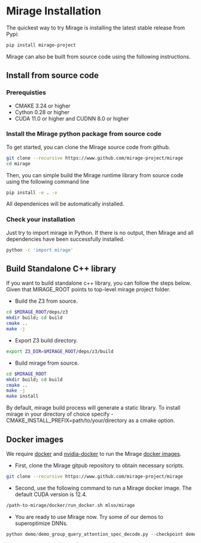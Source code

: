# Mirage Installation

The quickest way to try Mirage is installing the latest stable release from Pypi:
```bash
pip install mirage-project
```

Mirage can also be built from source code using the following instructions.

## Install from source code

### Prerequisties

* CMAKE 3.24 or higher
* Cython 0.28 or higher
* CUDA 11.0 or higher and CUDNN 8.0 or higher

### Install the Mirage python package from source code
To get started, you can clone the Mirage source code from github.
```bash
git clone --recursive https://www.github.com/mirage-project/mirage
cd mirage
```

Then, you can simple build the Mirage runtime library from source code using the following command line
```bash
pip install -e . -v 
```
All dependenices will be automatically installed.

### Check your installation
Just try to import mirage in Python. If there is no output, then Mirage and all dependencies have been successfully installed.
```bash
python -c 'import mirage'
```

## Build Standalone C++ library
If you want to build standalone c++ library, you can follow the steps below.
Given that MIRAGE_ROOT points to top-level mirage project folder.
* Build the Z3 from source.
```bash
cd $MIRAGE_ROOT/deps/z3
mkdir build; cd build
cmake ..
make -j
```
* Export Z3 build directory.
```bash
export Z3_DIR=$MIRAGE_ROOT/deps/z3/build
```
* Build mirage from source.
```bash
cd $MIRAGE_ROOT
mkdir build; cd build
cmake ..
make -j
make install
```
By default, mirage build process will generate a static library. To install mirage in your directory of choice
specify -CMAKE_INSTALL_PREFIX=path/to/your/directory as a cmake option.

## Docker images

We require [docker](https://docs.docker.com/engine/installation/) and [nvidia-docker](https://github.com/NVIDIA/nvidia-docker/) to run the Mirage [docker images](https://hub.docker.com/r/mlso/mirage).

* First, clone the Mirage gitpub repository to obtain necessary scripts.
```bash
git clone --recursive https://www.github.com/mirage-project/mirage
```

* Second, use the following command to run a Mirage docker image. The default CUDA version is 12.4.
```bash
/path-to-mirage/docker/run_docker.sh mlso/mirage
```

* You are ready to use Mirage now. Try some of our demos to superoptimize DNNs.
```python
python demo/demo_group_query_attention_spec_decode.py --checkpoint demo/checkpoint_group_query_attn_spec_decode.json
```
